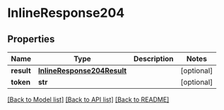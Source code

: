 # InlineResponse204

## Properties
Name | Type | Description | Notes
------------ | ------------- | ------------- | -------------
**result** | [**InlineResponse204Result**](InlineResponse204Result.md) |  | [optional] 
**token** | **str** |  | [optional] 

[[Back to Model list]](../README.md#documentation-for-models) [[Back to API list]](../README.md#documentation-for-api-endpoints) [[Back to README]](../README.md)


